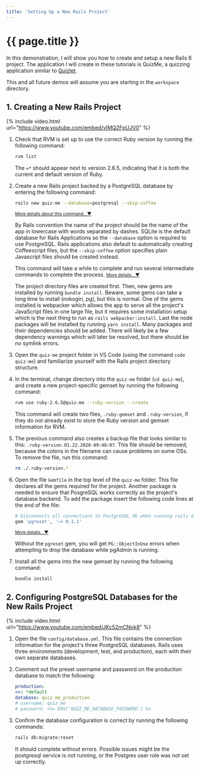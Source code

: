 ```yaml
---
title: 'Setting Up a New Rails Project'
---
```


# {{ page.title }}

In this demonstration, I will show you how to create and setup a new Rails 6 project. The application I will create in these tutorials is QuizMe, a quizzing application similar to [Quizlet](https://quizlet.com/).

This and all future demos will assume you are starting in the `workspace` directory.

## 1. Creating a New Rails Project

{% include video.html url="https://www.youtube.com/embed/vIMQ2FpUJV0" %}

1. Check that RVM is set up to use the correct Ruby version by running the following command:

    ```bash
    rvm list
    ```
  
    The `=*` should appear next to version 2.6.5, indicating that it is both the current and default version of Ruby.

1. Create a new Rails project backed by a PostgreSQL database by entering the following command:

    ```bash
    rails new quiz-me --database=postgresql --skip-coffee
    ```

    <span class="ml-2 text-nowrap"><small><a class="text-muted" data-toggle="collapse" href="#moreDetails1-3a" role="button" aria-expanded="false" aria-controls="moreDetails1-3a">More details about this command...▼</a></small></span>

    <div class="collapse" id="moreDetails1-3a">
    <p class="text-muted mr-3 ml-3">
    By Rails convention the name of the project should be the name of the app in lowercase with words separated by dashes. SQLite is the default database for Rails Applications so the <code>--database</code> option is required to use PostgreSQL. Rails applications also default to automatically creating Coffeescript files, but the <code>--skip-coffee</code> option specifies plain Javascript files should be created instead.
    </p>
    </div>

    This command will take a while to complete and run several intermediate commands to complete the process.
    <span class="ml-2 text-nowrap"><small><a class="text-muted" data-toggle="collapse" href="#moreDetails1-3b" role="button" aria-expanded="false" aria-controls="moreDetails1-3b">More details...▼</a></small></span>

    <div class="collapse" id="moreDetails1-3b">
    <p class="text-muted mr-3 ml-3">
    The project directory files are created first. Then, new gems are installed by running <code>bundle install</code>. Beware, some gems can take a long time to install (nokogiri, pg), but this is normal. One of the gems installed is webpacker which allows the app to serve all the project's JavaScript files in one large file, but it requires some installation setup which is the next thing to run as <code>rails webpacker:install</code>. Last the node packages will be installed by running <code>yarn install</code>. Many packages and their dependencies should be added. There will likely be a few dependency warnings which will later be resolved, but there should be no symlink errors.
    </p>
    </div>

1. Open the `quiz-me` project folder in VS Code (using the command `code quiz-me`) and familiarize yourself with the Rails project directory structure.

1. In the terminal, change directory into the `quiz-me` folder (`cd quiz-me`), and create a new project-specific gemset by running the following command:

    ```bash
    rvm use ruby-2.6.5@quiz-me --ruby-version --create
    ```

    This command will create two files, `.ruby-gemset` and `.ruby-version`, if they do not already exist to store the Ruby version and gemset information for RVM.

1. The previous command also creates a backup file that looks similar to this: `.ruby-version.01.22.2020-09:48:07`. This file should be removed, because the colons in the filename can cause problems on some OSs. To remove the file, run this command:

    ```bash
    rm ./.ruby-version.*
    ```

1. Open the file `Gemfile` in the top level of the `quiz-me` folder. This file declares all the gems required for the project. Another package is needed to ensure that PosgreSQL works correctly as the project's database backend. To add the package insert the following code lines at the end of the file:

    ```ruby
    # Disconnects all connections to PostgreSQL db when running rails db:reset
    gem 'pgreset', '~> 0.1.1'
    ```

    <span class="ml-2 text-nowrap"><small><a class="text-muted" data-toggle="collapse" href="#moreDetails1-6" role="button" aria-expanded="false" aria-controls="moreDetails1-6">More details...▼</a></small></span>

    <div class="collapse" id="moreDetails1-6">
    <p class="text-muted mr-3 ml-3">
    Without the <code>pgreset</code> gem, you will get <code>PG::ObjectInUse</code> errors when attempting to drop the database while pgAdmin is running.
    </p>
    </div>

1. Install all the gems into the new gemset by running the following command:

    ```bash
    bundle install
    ```

## 2. Configuring PostgreSQL Databases for the New Rails Project

{% include video.html url="https://www.youtube.com/embed/JKc52mCNok8" %}

1. Open the file `config/database.yml`. This file contains the connection information for the project's three PostgreSQL databases. Rails uses three environments (development, test, and production), each with their own separate databases.

1. Comment out the preset username and password on the production database to match the following:

    ```yaml
    production:
    <<: *default
    database: quiz_me_production
    # username: quiz_me
    # password: <%= ENV['QUIZ_ME_DATABASE_PASSWORD'] %>
    ```

1. Confirm the database configuration is correct by running the following commands:

    ```bash
    rails db:migrate:reset
    ```

    It should complete without errors. Possible issues might be the postgresql service is not running, or the Postgres user role was not set up correctly.
